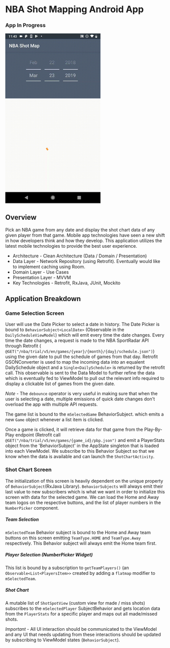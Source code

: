 # NBA Shot Mapping Android App

### App In Progress

<img src="/video/github_video.gif" width="300">

## Overview
Pick an NBA game from any date and display the shot chart data of any given player from that game. Mobile app technologies have seen a new shift in how developers think and how they develop. This application utilizes the latest mobile technologies to provide the best user experience.

* Architecture - Clean Architecture (Data / Domain / Presentation)
* Data Layer - Network Repository (using Retrofit). Eventually would like to implement caching using Room.
* Domain Layer - Use Cases
* Presentation Layer - MVVM
* Key Technologies - Retrofit, RxJava, JUnit, Mockito

## Application Breakdown
### Game Selection Screen
User will use the Date Picker to select a date in history. The Date Picker is bound to `BehaviorSubject<LocalDate>` (Observable in the `DailyScheduleViewModel`) which will emit every time the date changes. Every time the date changes, a request is made to the NBA SportRadar API through Retrofit ( `@GET("/nba/trial/v5/en/games/{year}/{month}/{day}/schedule.json")`) using the given date to pull the schedule of games from that day. Retrofit GSONConverter is used to map the incoming data into an equalent DailySchedule object and a `Single<DailySchedule>` is returned by the retrofit call. This observable is sent to the Data Model to further refine the data which is eventually fed to ViewModel to pull out the relevant info required to display a clickable list of games from the given date.

*Note* - The `debounce` operator is very useful in making sure that when the user is selecting a date, multiple emissions of quick date changes don't overload the app with multiple API requests. 

The game list is bound to the `mSelectedGame` BehaviorSubject. which emits a new `Game` object whenever a list item is clicked.

Once a game is clicked, it will retrieve data for that game from the Play-By-Play endpoint (Retrofit call `@GET("/nba/trial/v5/en/games/{game_id}/pbp.json")` and emit a PlayerStats object from the 'BehaviorSubject<PlayerStats>' in the AppState singleton that is loaded into each ViewModel. We subscribe to this Behavior Subject so that we know when the data is available and can launch the `ShotChartActivity`.

### Shot Chart Screen

The initialization of this screen is heavily dependent on the unique property of `BehaviorSubject`(RxJava Library). `BehaviorSubjects` will always emit their last value to new subscribers which is what we want in order to initialize this screen with data for the selected game. We can load the Home and Away team logos on the respective buttons, and the list of player numbers in the `NumberPicker` component.

##### Team Selection
`mSelectedTeam` Behavior subject is bound to the Home and Away team buttons on this screen emitting `TeamType.HOME` and `TeamType.Away` respectively. This Behavior subject will always emit the Home team first.

##### Player Selection (NumberPicker Widget)
This list is bound by a subscription to `getTeamPlayers()` (an `Observable<List<PlayersItem>>` created by adding a `flatmap` modifier to `mSelectedTeam`. 

##### Shot Chart
A mutable list of `ShotSpotView` (custom view for made / miss shots) subscribes to the `mSelectedPlayer` SubjectBehavior and gets location data from the `PlayerStats` for a specific player and maps out all made/missed shots. 

*Important* - All UI interaction should be communicated to the ViewModel and any UI that needs updating from these interactions should be updated by subscribing to ViewModel states (`BehaviorSubject`). 

